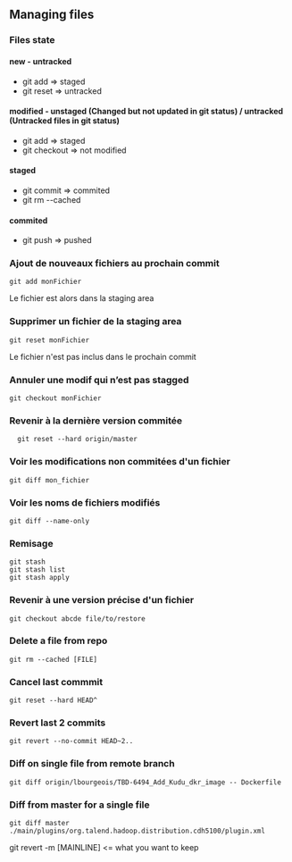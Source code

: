 ## Managing files

### Files state

#### new - untracked
- git add => staged
- git reset => untracked

#### modified - unstaged (Changed but not updated in git status) / untracked (Untracked files in git status)
- git add => staged
- git checkout => not modified

#### staged
- git commit => commited
- git rm --cached

#### commited
- git push => pushed

### Ajout de nouveaux fichiers au prochain commit
```
git add monFichier
```
Le fichier est alors dans la staging area

### Supprimer un fichier de la staging area
```
git reset monFichier
```
Le fichier n'est pas inclus dans le prochain commit

### Annuler une modif qui n’est pas stagged
```
git checkout monFichier
```
### Revenir à la dernière version commitée
```
  git reset --hard origin/master
```
### Voir les modifications non commitées d'un fichier
```
git diff mon_fichier
```
### Voir les noms de fichiers modifiés
```
git diff --name-only
```
### Remisage
```
git stash
git stash list
git stash apply
```
### Revenir à une version précise d'un fichier
```
git checkout abcde file/to/restore
```
### Delete a file from repo
```
git rm --cached [FILE]
```
### Cancel last commmit
```
git reset --hard HEAD^
```

### Revert last 2 commits
```
git revert --no-commit HEAD~2..
```

### Diff on single file from remote branch
```
git diff origin/lbourgeois/TBD-6494_Add_Kudu_dkr_image -- Dockerfile
```

### Diff from master for a single file
```
git diff master ./main/plugins/org.talend.hadoop.distribution.cdh5100/plugin.xml
```

git revert -m [MAINLINE] <= what you want to keep
